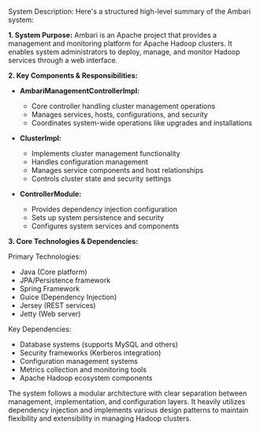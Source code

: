 System Description: Here's a structured high-level summary of the Ambari system:

**1. System Purpose:**
Ambari is an Apache project that provides a management and monitoring platform for Apache Hadoop clusters. It enables system administrators to deploy, manage, and monitor Hadoop services through a web interface.

**2. Key Components & Responsibilities:**

- **AmbariManagementControllerImpl:**
  - Core controller handling cluster management operations
  - Manages services, hosts, configurations, and security
  - Coordinates system-wide operations like upgrades and installations

- **ClusterImpl:**
  - Implements cluster management functionality
  - Handles configuration management
  - Manages service components and host relationships
  - Controls cluster state and security settings

- **ControllerModule:**
  - Provides dependency injection configuration
  - Sets up system persistence and security
  - Configures system services and components

**3. Core Technologies & Dependencies:**

Primary Technologies:
- Java (Core platform)
- JPA/Persistence framework
- Spring Framework
- Guice (Dependency Injection)
- Jersey (REST services)
- Jetty (Web server)

Key Dependencies:
- Database systems (supports MySQL and others)
- Security frameworks (Kerberos integration)
- Configuration management systems
- Metrics collection and monitoring tools
- Apache Hadoop ecosystem components

The system follows a modular architecture with clear separation between management, implementation, and configuration layers. It heavily utilizes dependency injection and implements various design patterns to maintain flexibility and extensibility in managing Hadoop clusters.